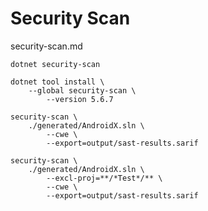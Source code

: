 # Security Scan

security-scan.md

```
dotnet security-scan 
```
```
dotnet tool install \
    --global security-scan \
        --version 5.6.7
```

```
security-scan \
    ./generated/AndroidX.sln \
        --cwe \
        --export=output/sast-results.sarif    
```


```
security-scan \
    ./generated/AndroidX.sln \
        --excl-proj=**/*Test*/** \
        --cwe \
        --export=output/sast-results.sarif    
```

